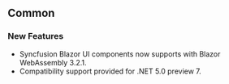 ##  Common

###    New Features

- Syncfusion Blazor UI components now supports with Blazor WebAssembly 3.2.1.
- Compatibility support provided for .NET 5.0 preview 7.
